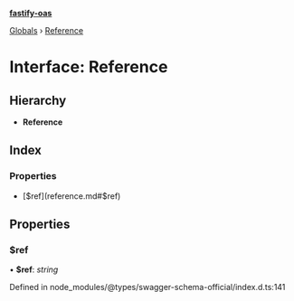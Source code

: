 **[fastify-oas](../README.md)**

[Globals](../README.md) › [Reference](reference.md)

# Interface: Reference

## Hierarchy

* **Reference**

## Index

### Properties

* [$ref](reference.md#$ref)

## Properties

###  $ref

• **$ref**: *string*

Defined in node_modules/@types/swagger-schema-official/index.d.ts:141